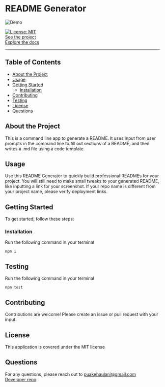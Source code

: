 # README Generator

![Demo](assets/images/Demo.gif)

[![License: MIT](https://img.shields.io/badge/License-MIT-yellow.svg)](https://opensource.org/licenses/MIT)  
[See the project](http://puakehaulani.github.io/README-Generator)  
[Explore the docs](http://github.com/puakehaulani/README-Generator)</div>

---

## Table of Contents

- [About the Project](#About-the-Project)
- [Usage](#Usage)
- [Getting Started](#Getting-Started)
  - [Installation](#Installation)
- [Contributing](#Contributing)
- [Testing](#Testing)
- [License](#License)
- [Questions](#Questions)

## About the Project

This is a command line app to generate a README. It uses input from user prompts in the command line to fill out sections of a README, and then writes a .md file using a code template.

## Usage

Use this README Generator to quickly build professional READMEs for your project. You will still need to make small tweaks to your generated README, like inputting a link for your screenshot. If your repo name is different from your project name, please verify deployment links.

## Getting Started

To get started, follow these steps:

### Installation

Run the following command in your terminal

    npm i

## Testing

Run the following command in your terminal

    npm test

## Contributing

Contributions are welcome! Please create an issue or pull request with your input.

## License

This application is covered under the MIT license

## Questions

For any questions, please reach out to <puakehaulani@gmail.com>  
[Developer repo](http://github.com/puakehaulani)
